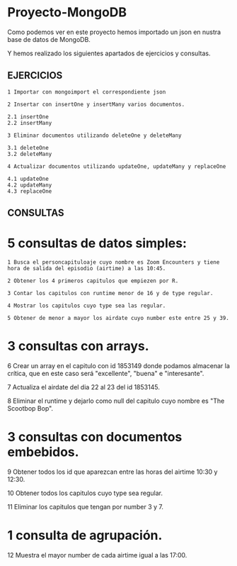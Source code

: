 # Proyecto-MongoDB

Como podemos ver en este proyecto hemos importado un json en nustra base de datos de MongoDB.

Y hemos realizado los siguientes apartados de ejercicios y consultas.

## EJERCICIOS

	1 Importar con mongoimport el correspondiente json

	2 Insertar con insertOne y insertMany varios documentos.

	2.1 insertOne
	2.2 insertMany

	3 Eliminar documentos utilizando deleteOne y deleteMany

	3.1 deleteOne
	3.2 deleteMany

	4 Actualizar documentos utilizando updateOne, updateMany y replaceOne

	4.1 updateOne
	4.2 updateMany
	4.3 replaceOne


## CONSULTAS

# 5 consultas de datos simples:

	1 Busca el personcapituloaje cuyo nombre es Zoom Encounters y tiene hora de salida del episodio (airtime) a las 10:45.

	2 Obtener los 4 primeros capitulos que empiezen por R.

	3 Contar los capitulos con runtime menor de 16 y de type regular.

	4 Mostrar los capitulos cuyo type sea las regular.

	5 Obtener de menor a mayor los airdate cuyo number este entre 25 y 39.

# 3 consultas con arrays.

6 Crear un array en el capitulo con id 1853149 donde podamos almacenar la crítica, que en este caso será "excellente", "buena" e "interesante".

7 Actualiza el airdate del dia 22 al 23 del id 1853145.

8 Eliminar el runtime y dejarlo como null del capitulo cuyo nombre es "The Scootbop Bop".

# 3 consultas con documentos embebidos.

9 Obtener todos los id que aparezcan entre las horas del airtime 10:30 y 12:30.

10 Obtener todos los capitulos cuyo type sea regular.

11 Eliminar los capitulos que tengan por number 3 y 7.

# 1 consulta de agrupación.

12 Muestra el mayor number de cada airtime igual a las 17:00.
